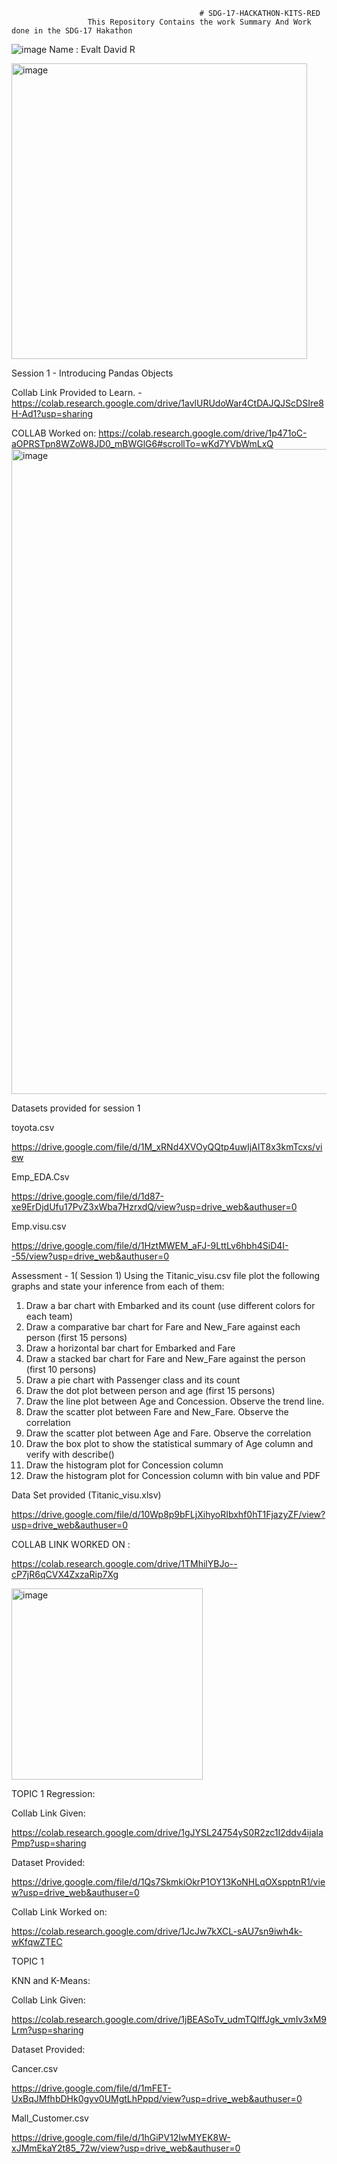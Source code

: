                                               # SDG-17-HACKATHON-KITS-RED
                     This Repository Contains the work Summary And Work done in the SDG-17 Hakathon
![image](https://user-images.githubusercontent.com/116806974/223617391-70febe0d-98ca-4600-85da-126bc23bc888.png)
Name : Evalt David R

<img width="473" alt="image" src="https://user-images.githubusercontent.com/116806974/223620847-f7ffe30a-bfee-43c5-9eb2-824c95ff2a9c.png">

Session 1 - Introducing Pandas Objects

Collab Link Provided to Learn. - https://colab.research.google.com/drive/1avlURUdoWar4CtDAJQJScDSIre8H-Ad1?usp=sharing  

COLLAB Worked on: https://colab.research.google.com/drive/1p471oC-aOPRSTpn8WZoW8JD0_mBWGlG6#scrollTo=wKd7YVbWmLxQ
<img width="1032" alt="image" src="https://user-images.githubusercontent.com/116806974/223619198-ff78514f-145b-47a3-a4a0-1d1ed60871df.png">

Datasets provided for session 1

toyota.csv

https://drive.google.com/file/d/1M_xRNd4XVOyQQtp4uwIjAIT8x3kmTcxs/view

Emp_EDA.Csv

https://drive.google.com/file/d/1d87-xe9ErDjdUfu17PvZ3xWba7HzrxdQ/view?usp=drive_web&authuser=0

Emp.visu.csv

https://drive.google.com/file/d/1HztMWEM_aFJ-9LttLv6hbh4SiD4I--55/view?usp=drive_web&authuser=0

Assessment - 1( Session 1)
Using the Titanic_visu.csv file plot the following graphs and state your inference from each of them:

1. Draw a bar chart with Embarked and its count (use different colors for each team)
2. Draw a comparative bar chart for Fare and New_Fare against each person (first 15
persons)
3. Draw a horizontal bar chart for Embarked and Fare
4. Draw a stacked bar chart for Fare and New_Fare against the person (first 10 persons)
5. Draw a pie chart with Passenger class and its count
6. Draw the dot plot between person and age (first 15 persons)
7. Draw the line plot between Age and Concession. Observe the trend line.
8. Draw the scatter plot between Fare and New_Fare. Observe the correlation
9. Draw the scatter plot between Age and Fare. Observe the correlation
10. Draw the box plot to show the statistical summary of Age column and verify with
describe()
11. Draw the histogram plot for Concession column
12. Draw the histogram plot for Concession column with bin value and PDF


Data Set provided (Titanic_visu.xlsv)

https://drive.google.com/file/d/10Wp8p9bFLjXihyoRIbxhf0hT1FjazyZF/view?usp=drive_web&authuser=0

COLLAB LINK WORKED ON :

https://colab.research.google.com/drive/1TMhilYBJo--cP7jR6qCVX4ZxzaRip7Xg






<img width="306" alt="image" src="https://user-images.githubusercontent.com/116806974/223621003-e97a20c5-971c-4b0f-b4aa-b1586a8c3652.png">

TOPIC 1
Regression:

Collab Link Given:

https://colab.research.google.com/drive/1gJYSL24754yS0R2zc1I2ddv4ijalaPmp?usp=sharing

Dataset Provided:

https://drive.google.com/file/d/1Qs7SkmkiOkrP1OY13KoNHLqOXspptnR1/view?usp=drive_web&authuser=0

Collab Link Worked on:

https://colab.research.google.com/drive/1JcJw7kXCL-sAU7sn9iwh4k-wKfqwZTEC

TOPIC 1

KNN and K-Means:

Collab Link Given:

https://colab.research.google.com/drive/1jBEASoTv_udmTQlffJgk_vmIv3xM9Lrm?usp=sharing

Dataset Provided:

Cancer.csv

https://drive.google.com/file/d/1mFET-UxBqJMfhbDHk0gyv0UMgtLhPppd/view?usp=drive_web&authuser=0

Mall_Customer.csv

https://drive.google.com/file/d/1hGiPV12IwMYEK8W-xJMmEkaY2t85_72w/view?usp=drive_web&authuser=0





